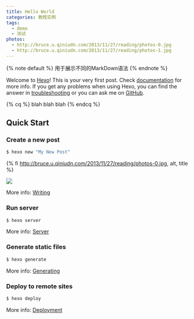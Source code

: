 ```yaml
---
title: Hello World
categories: 教程实例
tags:
  - demo
  - 测试
photos:
  - http://bruce.u.qiniudn.com/2013/11/27/reading/photos-0.jpg
  - http://bruce.u.qiniudn.com/2013/11/27/reading/photos-1.jpg
---
```


<!-- Bootstrap Callout -->
{% note default %}
用于展示不同的MarkDown语法
{% endnote %}

<!--more-->

Welcome to [Hexo](https://hexo.io/)! This is your very first post. Check [documentation](https://hexo.io/docs/) for more info. If you get any problems when using Hexo, you can find the answer in [troubleshooting](https://hexo.io/docs/troubleshooting.html) or you can ask me on [GitHub](https://github.com/hexojs/hexo/issues).

<!-- 标签别名 -->
{% cq %} blah blah blah {% endcq %}

## Quick Start

### Create a new post

``` bash
$ hexo new "My New Post"
```
{% fi http://bruce.u.qiniudn.com/2013/11/27/reading/photos-0.jpg, alt, title %}

<img src="http://bruce.u.qiniudn.com/2013/11/27/reading/photos-0.jpg" class="full-image" />

More info: [Writing](https://hexo.io/docs/writing.html)

### Run server

``` bash
$ hexo server
```

More info: [Server](https://hexo.io/docs/server.html)

### Generate static files

``` bash
$ hexo generate
```

More info: [Generating](https://hexo.io/docs/generating.html)

### Deploy to remote sites

``` bash
$ hexo deploy
```

More info: [Deployment](https://hexo.io/docs/deployment.html)
